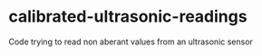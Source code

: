 calibrated-ultrasonic-readings
==============================

Code trying to read non aberant values from an ultrasonic sensor
